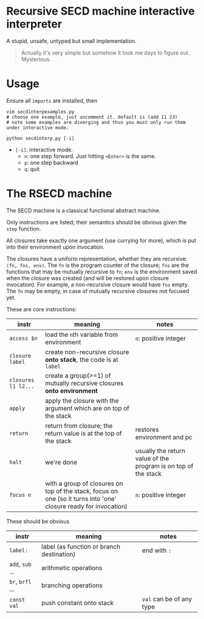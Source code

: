 # Recursive SECD machine interactive interpreter
A stupid, unsafe, untyped but small implementation.

> Actually it's very simple but somehow it took me days to figure out. Mysterious.

# Usage
Ensure all `imports` are installed, then

```
vim secdinterpexamples.py
# choose one example, just uncomment it. default is (add 11 23)
# note some examples are diverging and thus you must only run them under interactive mode.

python secdinterp.py [-i]
```

* `[-i]`: interactive mode.
  - `n`: one step forward. Just hitting `<Enter>` is the same.
  - `p`: one step backward
  - `q`: quit

# The RSECD machine
The SECD machine is a classical functional abstract machine.

Only instructions are listed; their semantics should be obvious given the `step` function.

All closures take exactly one argument (use currying for more), which is put into their environment upon invocation.

The closures have a uniform representation, whether they are recursive: `(fn, fns, env)`.
The `fn` is the program counter of the closure; `fns` are the functions that may be mutually recursive to `fn`;
`env` is the environment saved when the closure was created (and will be restored upon closure invocation).
For example, a non-recursive closure would have `fns` empty. The `fn` may be empty, in case of mutually recursive closures not focused yet.

These are core instructions:

| instr | meaning | notes |
| --- | --- | --- |
| `access $n` | load the `n`th variable from environment | `n`: positive integer |
| `closure label` | create non-recursive closure **onto stack**, the code is at `label` | |
| `closures l1 l2...` | create a group(>=1) of mutually recursive closures **onto environment** | |
| `apply` | apply the closure with the argument which are on top of the stack | |
| `return` | return from closure; the return value is at the top of the stack | restores environment and pc |
| `halt` | we're done | usually the return value of the program is on top of the stack |
| `focus n` | with a group of closures on top of the stack, focus on one (so it turns into 'one' closure ready for invocation) | `n`: positive integer |

These should be obvious

| instr | meaning | notes |
| --- | --- | --- |
| `label:` | label (as function or branch destination) | end with `:` |
| `add`, `sub` ... | arithmetic operations | |
| `br`, `brfl` ... | branching operations | |
| `const val` | push constant onto stack | `val` can be of any type |
